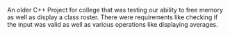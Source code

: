 An older C++ Project for college that was testing our ability to free memory as well as display a class roster. There were requirements like checking if the input was valid as well as various operations like displaying averages.
